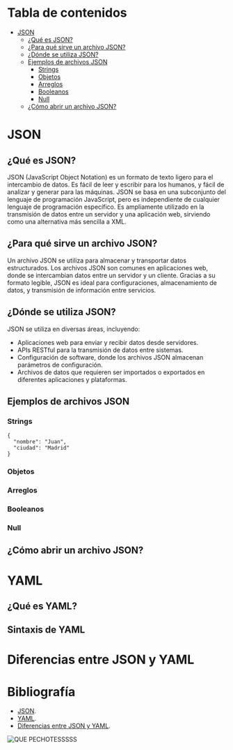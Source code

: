 # Tabla de contenidos
- [JSON](#json)
  - [¿Qué es JSON?](#qué-es-json)
  - [¿Para qué sirve un archivo JSON?](#para-qué-sirve-un-archivo-json)
  - [¿Dónde se utiliza JSON?](#dónde-se-utiliza-json)
  - [Ejemplos de archivos JSON](#ejemplos-de-archivos-json)
    - [Strings](#strings)
    - [Objetos](#objetos)
    - [Arreglos](#arreglos)
    - [Booleanos](#booleanos)
    - [Null](#null)
  - [¿Cómo abrir un archivo JSON?](#cómo-abrir-un-archivo-json)

# JSON
## ¿Qué es JSON?
JSON (JavaScript Object Notation) es un formato de texto ligero para el intercambio de datos. Es fácil de leer y escribir para los humanos, y fácil de analizar y generar para las máquinas. JSON se basa en una subconjunto del lenguaje de programación JavaScript, pero es independiente de cualquier lenguaje de programación específico. Es ampliamente utilizado en la transmisión de datos entre un servidor y una aplicación web, sirviendo como una alternativa más sencilla a XML.

## ¿Para qué sirve un archivo JSON?
Un archivo JSON se utiliza para almacenar y transportar datos estructurados. Los archivos JSON son comunes en aplicaciones web, donde se intercambian datos entre un servidor y un cliente. Gracias a su formato legible, JSON es ideal para configuraciones, almacenamiento de datos, y transmisión de información entre servicios.

## ¿Dónde se utiliza JSON?
JSON se utiliza en diversas áreas, incluyendo:
- Aplicaciones web para enviar y recibir datos desde servidores.
- APIs RESTful para la transmisión de datos entre sistemas.
- Configuración de software, donde los archivos JSON almacenan parámetros de configuración.
- Archivos de datos que requieren ser importados o exportados en diferentes aplicaciones y plataformas.

## Ejemplos de archivos JSON
### Strings
```
{
  "nombre": "Juan",
  "ciudad": "Madrid"
}
```

### Objetos
### Arreglos
### Booleanos
### Null
## ¿Cómo abrir un archivo JSON?

# YAML
## ¿Qué es YAML?
## Sintaxis de YAML

# Diferencias entre JSON y YAML

# Bibliografía
- [JSON](https://blog.hubspot.es/website/que-es-json).
- [YAML](https://www.redhat.com/es/topics/automation/what-is-yaml).
- [Diferencias entre JSON y YAML](https://aws.amazon.com/es/compare/the-difference-between-yaml-and-json/).

![QUE PECHOTESSSSS](https://piks.eldesmarque.com/bin/2021/05/18/captura_papi_gavi_betis.jpg)
